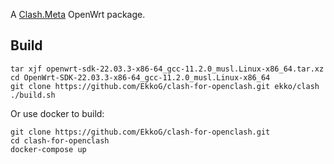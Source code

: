 A [Clash.Meta](https://github.com/MetaCubeX/Clash.Meta) OpenWrt package.

## Build

```
tar xjf openwrt-sdk-22.03.3-x86-64_gcc-11.2.0_musl.Linux-x86_64.tar.xz
cd OpenWrt-SDK-22.03.3-x86-64_gcc-11.2.0_musl.Linux-x86_64
git clone https://github.com/EkkoG/clash-for-openclash.git ekko/clash
./build.sh
```

Or use docker to build:

```
git clone https://github.com/EkkoG/clash-for-openclash.git
cd clash-for-openclash
docker-compose up
```
